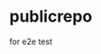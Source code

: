 # publicrepo
for e2e test


































































































































































































































































































































































































































































































































































































































































































































































































































































































































































































































































































































































































































































































































































































































































































































































































































































































































































































































































































































































































































































































































































































































































































































































































































































































































































































































































































































































































































































































































































































































































































































































